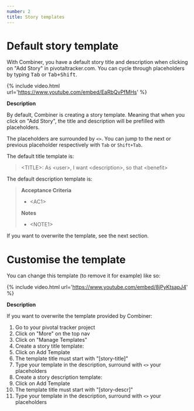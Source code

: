 ```yaml
---
number: 2
title: Story templates
---
```

Default story template
======================

With Combiner, you have a default story title and description when clicking on
"Add Story" in pivotaltracker.com. You can cycle through placeholders by typing
<kbd>Tab</kbd> or <kbd>Tab+Shift</kbd>.

{% include video.html url='https://www.youtube.com/embed/EaRbQvPfMHs' %}

**Description**

By default, Combiner is creating a story template. Meaning that when you click
on "Add Story", the title and description will be prefilled with placeholders.

The placeholders are surrounded by `<>`. You can jump to the next or previous
placeholder respectively with `Tab` or `Shift+Tab`.

The default title template is:
> \<TITLE\>: As \<user\>, I want \<description\>, so that \<benefit\>

The default description template is:
> **Acceptance Criteria**
>- \<AC1\>
>
> **Notes**
> - \<NOTE1\>

If you want to overwrite the template, see the next section.

Customise the template
======================

You can change this template (to remove it for example) like so:

{% include video.html url='https://www.youtube.com/embed/8jPyKtsapJ4' %}

**Description**

If you want to overwrite the template provided by Combiner:

1. Go to your pivotal tracker project
2. Click on "More" on the top nav
3. Click on "Manage Templates"
4. Create a story title template:
  1. Click on Add Template
  2. The template title must start with "[story-title]"
  3. Type your template in the description, surround with `<>` your placeholders
5. Create a story description template:
  1. Click on Add Template
  2. The template title must start with "[story-descr]"
  3. Type your template in the description, surround with `<>` your placeholders
